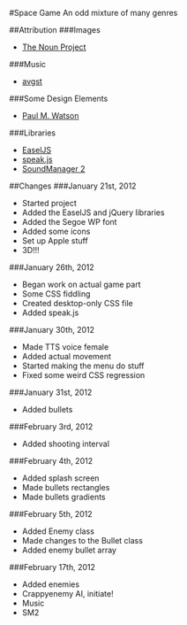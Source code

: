 #Space Game
An odd mixture of many genres

##Attribution
###Images
* [The Noun Project](http://www.thenounproject.com)

###Music
* [avgst](http://opengameart.org/users/avgvst)

###Some Design Elements
* [Paul M. Watson](http://www.paulmwatson.com)

###Libraries
* [EaselJS](http://easeljs.com)
* [speak.js](https://github.com/kripken/speak.js)
* [SoundManager 2](http://www.schillmania.com/projects/soundmanager2/)

##Changes
###January 21st, 2012
* Started project
* Added the EaselJS and jQuery libraries
* Added the Segoe WP font
* Added some icons
* Set up Apple stuff
* 3D!!!

###January 26th, 2012
* Began work on actual game part
* Some CSS fiddling
* Created desktop-only CSS file
* Added speak.js

###January 30th, 2012
* Made TTS voice female
* Added actual movement
* Started making the menu do stuff
* Fixed some weird CSS regression

###January 31st, 2012
* Added bullets

###February 3rd, 2012
* Added shooting interval

###February 4th, 2012
* Added splash screen
* Made bullets rectangles
* Made bullets gradients

###February 5th, 2012
* Added Enemy class
* Made changes to the Bullet class
* Added enemy bullet array

###February 17th, 2012
* Added enemies
* Crappyenemy AI, initiate!
* Music
* SM2